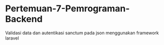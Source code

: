 # Pertemuan-7-Pemrograman-Backend
Validasi data dan autentikasi sanctum pada json menggunakan framework laravel 
